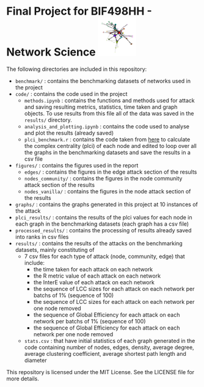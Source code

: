 # Final Project for BIF498HH - Network Science <img src="assets/network.png" width="100">



The following directories are included in this repository:

* `benchmark/` : contains the benchmarking datasets of networks used in the project
* `code/` : contains the code used in the project
  * `methods.ipynb` : contains the functions and methods used for attack and saving resulting metrics, statistics, time taken and graph objects. To use results from this file all of the data was saved in the `results/` directory.
  * `analysis_and_plotting.ipynb` : contains the code used to analyse and plot the results (already saved)
  * `plci_benchmark.r` : contains the code taken from [here](https://github.com/drguilbe/complexpaths) to calculate the complex centrality (plci) of each node and edited to loop over all the graphs in the benchmarking datasets and save the results in a csv file
* `figures/` : contains the figures used in the report
  * `edges/` : contains the figures in the edge attack section of the results
  * `nodes_community/` : contains the figures in the node community attack section of the results
  * `nodes_vanilla/` : contains the figures in the node attack section of the results
* `graphs/` : contains the graphs generated in this project at 10 instances of the attack
* `plci_results/` : contains the results of the plci values for each node in each graph in the benchmarking datasets (each graph has a csv file)
* `processed_results/` : contains the processing of results already saved into ranks in csv files 
* `results/` : contains the results of the attacks on the benchmarking datasets, mainly constituting of
  * 7 csv files for each type of attack (node, community, edge) that include:
    * the time taken for each attack on each network
    * the R metric value of each attack on each network
    * the InterE value of each attack on each network
    * the sequence of LCC sizes for each attack on each network per batchs of 1% (sequence of 100)
    * the sequence of LCC sizes for each attack on each network per one node removed
    * the sequence of Global Efficiency for each attack on each network per batchs of 1% (sequence of 100)
    * the sequence of Global Efficiency for each attack on each network per one node removed
  * `stats.csv` : that have initial statistics of each graph generated in the code containing number of nodes, edges, density, average degree, average clustering coefficient, average shortest path length and diameter

This repository is licensed under the MIT License. See the LICENSE file for more details.